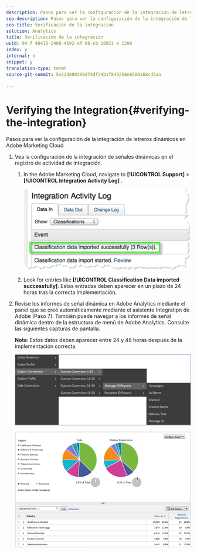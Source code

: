 ```yaml
---
description: Pasos para ver la configuración de la integración de letreros dinámicos en Adobe Marketing Cloud
seo-description: Pasos para ver la configuración de la integración de letreros dinámicos en Adobe Marketing Cloud
seo-title: Verificación de la integración
solution: Analytics
title: Verificación de la integración
uuid: 94 f 40415-2408-4592-af 66-cb 18921 e 2208
index: y
internal: n
snippet: y
translation-type: tm+mt
source-git-commit: 5e22d080398d74df29b1f849258e6500168cd5aa

---
```



# Verifying the Integration{#verifying-the-integration}

Pasos para ver la configuración de la integración de letreros dinámicos en Adobe Marketing Cloud

1. Vea la configuración de la integración de señales dinámicas en el registro de actividad de integración.
   1. In the Adobe Marketing Cloud, navigate to  **[!UICONTROL Support]** &gt; **[!UICONTROL Integration Activity Log]** .

      ![](assets/integration_activity_log.png)

   1. Look for entries like **[!UICONTROL Classification Data imported successfully]**. Estas entradas deben aparecer en un plazo de 24 horas tras la correcta implementación.
1. Revise los informes de señal dinámica en Adobe Analytics mediante el panel que se creó automáticamente mediante el asistente Integratipn de Adobe (Paso 7). También puede navegar a los informes de señal dinámica dentro de la estructura de menú de Adobe Analytics. Consulte las siguientes capturas de pantalla.

   **Nota**: Estos datos deben aparecer entre 24 y 48 horas después de la implementación correcta.

   ![](assets/reporting.png)

   ![](assets/reporting2.png)

